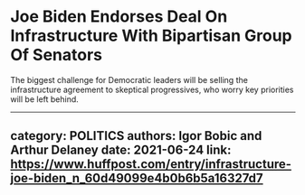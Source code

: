 # Joe Biden Endorses Deal On Infrastructure With Bipartisan Group Of Senators

The biggest challenge for Democratic leaders will be selling the infrastructure agreement to skeptical progressives, who worry key priorities will be left behind.

---
category: POLITICS
authors: Igor Bobic and Arthur Delaney
date: 2021-06-24
link: https://www.huffpost.com/entry/infrastructure-joe-biden_n_60d49099e4b0b6b5a16327d7
---
